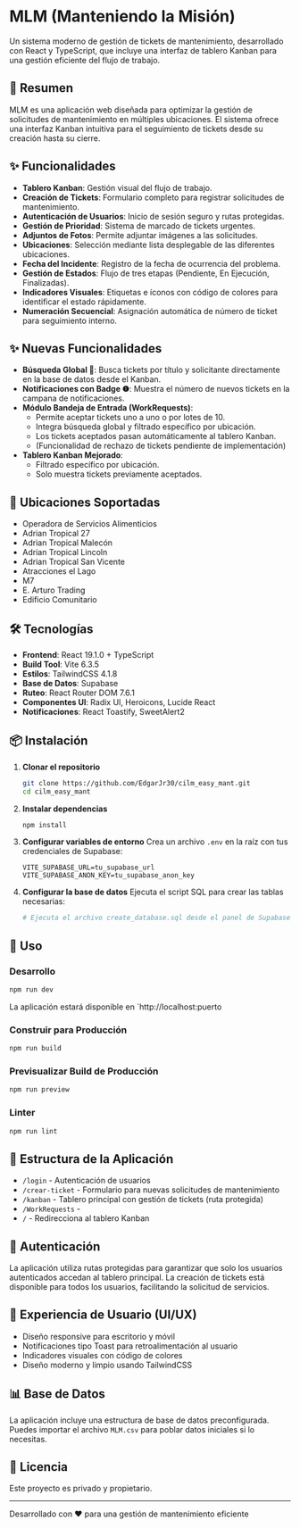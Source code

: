 # MLM (Manteniendo la Misión)

Un sistema moderno de gestión de tickets de mantenimiento, desarrollado con React y TypeScript, que incluye una interfaz de tablero Kanban para una gestión eficiente del flujo de trabajo.

## 🚀 Resumen

MLM es una aplicación web diseñada para optimizar la gestión de solicitudes de mantenimiento en múltiples ubicaciones. El sistema ofrece una interfaz Kanban intuitiva para el seguimiento de tickets desde su creación hasta su cierre.

## ✨ Funcionalidades

- **Tablero Kanban**: Gestión visual del flujo de trabajo.
- **Creación de Tickets**: Formulario completo para registrar solicitudes de mantenimiento.
- **Autenticación de Usuarios**: Inicio de sesión seguro y rutas protegidas.
- **Gestión de Prioridad**: Sistema de marcado de tickets urgentes.
- **Adjuntos de Fotos**: Permite adjuntar imágenes a las solicitudes.
- **Ubicaciones**: Selección mediante lista desplegable de las diferentes ubicaciones.
- **Fecha del Incidente**: Registro de la fecha de ocurrencia del problema.
- **Gestión de Estados**: Flujo de tres etapas (Pendiente, En Ejecución, Finalizadas).
- **Indicadores Visuales**: Etiquetas e íconos con código de colores para identificar el estado rápidamente.
- **Numeración Secuencial**: Asignación automática de número de ticket para seguimiento interno.

## ✨ Nuevas Funcionalidades

- **Búsqueda Global 🔎**: Busca tickets por título y solicitante directamente en la base de datos desde el Kanban.
- **Notificaciones con Badge ❶**: Muestra el número de nuevos tickets en la campana de notificaciones.
- **Módulo Bandeja de Entrada (WorkRequests)**:  
  - Permite aceptar tickets uno a uno o por lotes de 10.
  - Integra búsqueda global y filtrado específico por ubicación.
  - Los tickets aceptados pasan automáticamente al tablero Kanban.
  - (Funcionalidad de rechazo de tickets pendiente de implementación)
- **Tablero Kanban Mejorado**:  
  - Filtrado específico por ubicación.
  - Solo muestra tickets previamente aceptados.

## 🏢 Ubicaciones Soportadas

- Operadora de Servicios Alimenticios
- Adrian Tropical 27
- Adrian Tropical Malecón
- Adrian Tropical Lincoln
- Adrian Tropical San Vicente
- Atracciones el Lago
- M7
- E. Arturo Trading
- Edificio Comunitario

## 🛠️ Tecnologías

- **Frontend**: React 19.1.0 + TypeScript
- **Build Tool**: Vite 6.3.5
- **Estilos**: TailwindCSS 4.1.8
- **Base de Datos**: Supabase
- **Ruteo**: React Router DOM 7.6.1
- **Componentes UI**: Radix UI, Heroicons, Lucide React
- **Notificaciones**: React Toastify, SweetAlert2

## 📦 Instalación

1. **Clonar el repositorio**
   ```bash
   git clone https://github.com/EdgarJr30/cilm_easy_mant.git
   cd cilm_easy_mant
   ```

2. **Instalar dependencias**
   ```bash
   npm install
   ```

3. **Configurar variables de entorno**
   Crea un archivo `.env` en la raíz con tus credenciales de Supabase:
   ```env
   VITE_SUPABASE_URL=tu_supabase_url
   VITE_SUPABASE_ANON_KEY=tu_supabase_anon_key
   ```

4. **Configurar la base de datos**
   Ejecuta el script SQL para crear las tablas necesarias:
   ```bash
   # Ejecuta el archivo create_database.sql desde el panel de Supabase
   ```

## 🚦 Uso

### Desarrollo

```bash
npm run dev
```

La aplicación estará disponible en `http://localhost:puerto

### Construir para Producción

```bash
npm run build
```

### Previsualizar Build de Producción

```bash
npm run preview
```

### Linter

```bash
npm run lint
```

## 📱 Estructura de la Aplicación

- `/login` - Autenticación de usuarios
- `/crear-ticket` - Formulario para nuevas solicitudes de mantenimiento
- `/kanban` - Tablero principal con gestión de tickets (ruta protegida)
-  `/WorkRequests` - 
- `/` - Redirecciona al tablero Kanban

## 🔐 Autenticación

La aplicación utiliza rutas protegidas para garantizar que solo los usuarios autenticados accedan al tablero principal. La creación de tickets está disponible para todos los usuarios, facilitando la solicitud de servicios.

## 🎨 Experiencia de Usuario (UI/UX)

- Diseño responsive para escritorio y móvil
- Notificaciones tipo Toast para retroalimentación al usuario
- Indicadores visuales con código de colores
- Diseño moderno y limpio usando TailwindCSS

## 📊 Base de Datos

La aplicación incluye una estructura de base de datos preconfigurada. Puedes importar el archivo `MLM.csv` para poblar datos iniciales si lo necesitas.

## 📄 Licencia

Este proyecto es privado y propietario.

---

Desarrollado con ❤️ para una gestión de mantenimiento eficiente